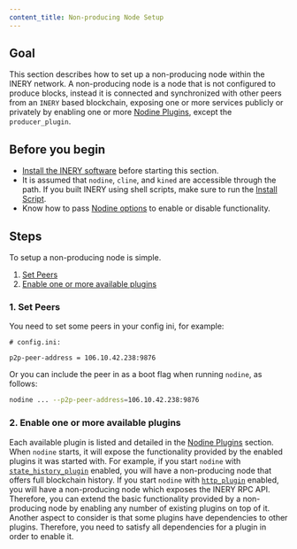 ```yaml
---
content_title: Non-producing Node Setup
---
```


## Goal

This section describes how to set up a non-producing node within the INERY network. A non-producing node is a node that is not configured to produce blocks, instead it is connected and synchronized with other peers from an `INERY` based blockchain, exposing one or more services publicly or privately by enabling one or more [Nodine Plugins](../../03_plugins/index.md), except the `producer_plugin`.

## Before you begin

* [Install the INERY software](../../../00_install/index.md) before starting this section.
* It is assumed that `nodine`, `cline`, and `kined` are accessible through the path. If you built INERY using shell scripts, make sure to run the [Install Script](../../../00_install/01_build-from-source/01_shell-scripts/03_install-inery-binaries.md).
* Know how to pass [Nodine options](../../02_usage/00_nodine-options.md) to enable or disable functionality.

## Steps

To setup a non-producing node is simple. 

1. [Set Peers](#1-set-peers)
2. [Enable one or more available plugins](#2-enable-one-or-more-available-plugins)

### 1. Set Peers

You need to set some peers in your config ini, for example:

```console
# config.ini:

p2p-peer-address = 106.10.42.238:9876
```

Or you can include the peer in as a boot flag when running `nodine`, as follows:

```sh
nodine ... --p2p-peer-address=106.10.42.238:9876
```

### 2. Enable one or more available plugins

Each available plugin is listed and detailed in the [Nodine Plugins](../../03_plugins/index.md) section. When `nodine` starts, it will expose the functionality provided by the enabled plugins it was started with. For example, if you start `nodine` with [`state_history_plugin`](../../03_plugins/state_history_plugin/index.md) enabled, you will have a non-producing node that offers full blockchain history. If you start `nodine` with [`http_plugin`](../../03_plugins/http_plugin/index.md) enabled, you will have a non-producing node which exposes the INERY RPC API. Therefore, you can extend the basic functionality provided by a non-producing node by enabling any number of existing plugins on top of it. Another aspect to consider is that some plugins have dependencies to other plugins. Therefore, you need to satisfy all dependencies for a plugin in order to enable it.
